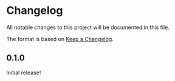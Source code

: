 # Changelog

All notable changes to this project will be documented in this file.

The format is based on [Keep a Changelog](https://keepachangelog.com/en/1.1.0/).

## 0.1.0

Initial release!

